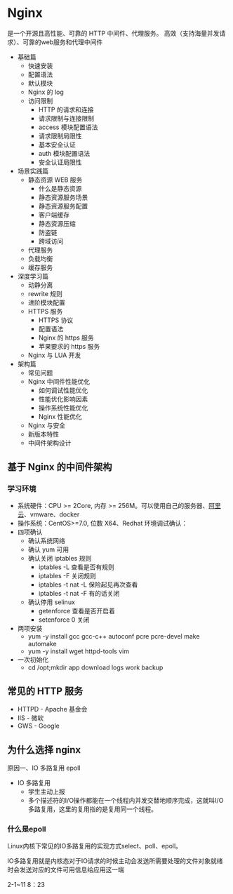 # Nginx

是一个开源且高性能、可靠的 HTTP 中间件、代理服务。
高效（支持海量并发请求）、可靠的web服务和代理中间件

- 基础篇
  - 快速安装
  - 配置语法
  - 默认模块
  - Nginx 的 log
  - 访问限制
    - HTTP 的请求和连接
    - 请求限制与连接限制
    - access 模块配置语法
    - 请求限制局限性
    - 基本安全认证
    - auth 模块配置语法
    - 安全认证局限性
- 场景实践篇
  - 静态资源 WEB 服务
    - 什么是静态资源
    - 静态资源服务场景
    - 静态资源服务配置
    - 客户端缓存
    - 静态资源压缩
    - 防盗链
    - 跨域访问
  - 代理服务
  - 负载均衡
  - 缓存服务
- 深度学习篇
  - 动静分离
  - rewrite 规则
  - 进阶模块配置
  - HTTPS 服务
    - HTTPS 协议
    - 配置语法
    - Nginx 的 https 服务
    - 苹果要求的 https 服务
  - Nginx 与 LUA 开发
- 架构篇
  - 常见问题
  - Nginx 中间件性能优化
    - 如何调试性能优化
    - 性能优化影响因素
    - 操作系统性能优化
    - Nginx 性能优化
  - Nginx 与安全
  - 新版本特性
  - 中间件架构设计

## 基于 Nginx 的中间件架构

### 学习环境

- 系统硬件：CPU >= 2Core, 内存 >= 256M。可以使用自己的服务器、[阿里云](aliyun.com)、vmware、docker
- 操作系统：CentOS>=7.0, 位数 X64、Redhat
环境调试确认：
- 四项确认
  - 确认系统网络
  - 确认 yum 可用
  - 确认关闭 iptables 规则
    - iptables -L 查看是否有规则
    - iptables -F 关闭规则
    - iptables -t nat -L 保险起见再次查看
    - iptables -t nat -F 有的话关闭
  - 确认停用 selinux
    - getenforce 查看是否开启着
    - setenforce 0 关闭
- 两项安装
  - yum -y install gcc gcc-c++ autoconf pcre pcre-devel make automake
  - yum -y install wget httpd-tools vim
- 一次初始化
  - cd /opt;mkdir app download logs work backup

## 常见的 HTTP 服务

- HTTPD - Apache 基金会
- IIS - 微软
- GWS - Google

## 为什么选择 nginx

原因一、IO 多路复用 epoll

- IO 多路复用
  - 学生主动上报
  - 多个描述符的I/O操作都能在一个线程内并发交替地顺序完成，这就叫I/O多路复用，这里的复用指的是复用同一个线程。
  
### 什么是epoll

Linux内核下常见的IO多路复用的实现方式select、poll、epoll。

IO多路复用就是内核态对于IO请求的时候主动会发送所需要处理的文件对象就绪时会发送对应的文件可用信息给应用这一端

2-1~11 8：23
